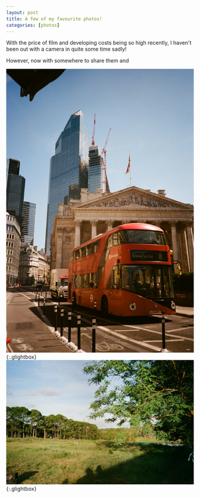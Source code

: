 ```yaml
---
layout: post
title: A few of my favourite photos!
categories: [photos]
---
```



With the price of film and developing costs being so high recently, I haven't been out with a camera in quite some time sadly!

However, now with somewhere to share them and 

[![Photos](/assets/image/Bank.jpg)](/assets/image/Bank.jpg){:.glightbox}
[![Photos](/assets/image/Wallaby.jpg)](/assets/image/Wallaby.jpg){:.glightbox}
